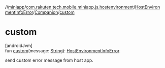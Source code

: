 //[miniapp](../../../../index.md)/[com.rakuten.tech.mobile.miniapp.js.hostenvironment](../../index.md)/[HostEnvironmentInfoError](../index.md)/[Companion](index.md)/[custom](custom.md)

# custom

[androidJvm]\
fun [custom](custom.md)(message: [String](https://kotlinlang.org/api/latest/jvm/stdlib/kotlin/-string/index.html)): [HostEnvironmentInfoError](../index.md)

send custom error message from host app.

